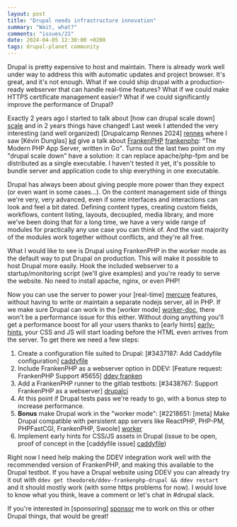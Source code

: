 ```yaml
---
layout: post
title: "Drupal needs infrastructure innovation"
summary: "Wait, what?"
comments: "issues/21"
date: 2024-04-05 12:30:00 +0200
tags: drupal-planet community
---
```


Drupal is pretty expensive to host and maintain. There is already work well under way to address this with 
automatic updates and project browser. It's great, and it's not enough. What if we could ship drupal with a 
production-ready webserver that can handle real-time features? What if we could make HTTPS certificate management 
easier? What if we could significantly improve the performance of Drupal?

Exactly 2 years ago I started to talk about [how can drupal scale down] [scale] and in 2 years things have changed!
Last week I attended the very interesting (and well organized) [Drupalcamp Rennes 2024] [rennes] where I saw 
[Kévin Dunglas] [kd] give a talk about [FrankenPHP] [frankenphp]: <q>The Modern PHP App Server, written in Go</q>. 
Turns out the last two point on my "drupal scale down" have a solution: it can replace apache/php-fpm and be 
distributed as a single executable. I haven't tested it yet, it's possible to bundle server and application code to 
ship everything in one executable.

Drupal has always been about giving people more power than they expect (or even want in some cases…). On the content 
management side of things we're very, very advanced, even if some interfaces and interactions can look and feel a bit 
dated. Defining content types, creating custom fields, workflows, content listing, layouts, decoupled, media library, 
and more we've been doing that for a long time, we have a very wide range of modules for practically any use case you 
can think of. And the vast majority of the modules work together without conflicts, and they're all free.

What I would like to see is Drupal using FrankenPHP in the worker mode as the default way to put Drupal on 
production. This will make it possible to host Drupal more easily. Hook the included webserver to a 
startup/monitoring script (we'll give examples) and you're ready to serve the website. No need to install apache, nginx, 
or even PHP! 

Now you can use the server to power your [real-time] [mercure] features, without having to write or 
maintain a separate nodejs server, all in PHP. If we make sure Drupal can work in the [worker mode] [worker-doc], 
there won't be a performance issue for this either. Without doing anything you'll get a performance boost for all your 
users thanks to [early hints] [early-hints], your CSS and JS will start loading before the HTML even arrives from the 
server. To get there we need a few steps: 

1. Create a configuration file suited to Drupal: [#3437187: Add Caddyfile configuration] [caddyfile]
2. Include FrankenPHP as a webserver option in DDEV: [Feature request: FrankenPHP Support #5655] [ddev franken]
3. Add a FrankenPHP runner to the gitlab testbots: [#3438767: Support FrankenPHP as a webserver] [drupalci]
4. At this point if Drupal tests pass we're ready to go, with a bonus step to increase performance.
6. **Bonus** make Drupal work in the "worker mode": [#2218651: [meta] Make Drupal compatible with persistent app servers like ReactPHP, PHP-PM, PHPFastCGI, FrankenPHP, Swoole] [worker]
5. Implement early hints for CSS/JS assets in Drupal (issue to be open, proof of concept in the [caddyfile issue] [caddyfile])


Right now I need help making the DDEV integration work well with the recommended version of FrankenPHP, and making this 
available to the Drupal testbot. If you have a Drupal website using DDEV you can already try it out with
`ddev get theodoreb/ddev-frankenphp-drupal && ddev restart` and it should mostly work (with some https problems for now).
I would love to know what you think, leave a comment or let's chat in #drupal slack.

If you're interested in [sponsoring] [sponsor] me to work on this or other Drupal things, that would be great!



[scale]: https://read.theodoreb.net/2022/can-drupal-scale-down.html
[rennes]: https://rennes2024.drupalcamp.fr/
[kd]: https://dunglas.dev/
[frankenphp]: https://frankenphp.dev/
[ddev]: https://ddev.com/
[caddyfile]: https://www.drupal.org/project/drupal/issues/3437187
[ddev franken]: https://github.com/ddev/ddev/issues/5655
[drupalci]: https://www.drupal.org/project/drupalci_environments/issues/3438767
[worker]: https://www.drupal.org/project/drupal/issues/2218651
[mercure]: https://frankenphp.dev/docs/mercure/
[worker-doc]: https://frankenphp.dev/docs/worker/
[early-hints]: https://developer.chrome.com/docs/web-platform/early-hints
[sponsor]: https://tresbien.tech/drupal-contribution/?from=blog
